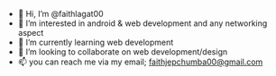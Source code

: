 - 👋 Hi, I’m @faithlagat00
- 👀 I’m interested in android & web development and any networking aspect
- 🌱 I’m currently learning web development
- 💞️ I’m looking to collaborate on web development/design
- 📫 you can reach me via my email; faithjepchumba00@gmail.com

<!---
faithlagat00/faithlagat00 is a ✨ special ✨ repository because its `README.md` (this file) appears on your GitHub profile.
You can click the Preview link to take a look at your changes.
--->
